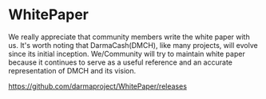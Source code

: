 # WhitePaper

We really appreciate that community members write the white paper with us. It's worth noting that DarmaCash(DMCH), like many projects, will evolve since its initial inception. We/Community will try to maintain white paper because it continues to serve as a useful reference and an accurate representation of DMCH and its vision.  

https://github.com/darmaproject/WhitePaper/releases
